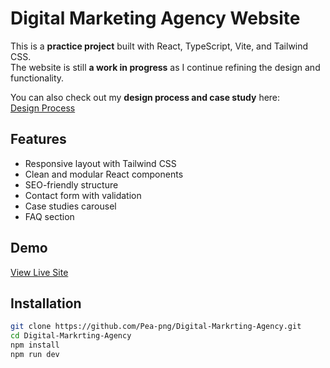 # Digital Marketing Agency Website

This is a **practice project** built with React, TypeScript, Vite, and Tailwind CSS.  
The website is still **a work in progress** as I continue refining the design and functionality.

You can also check out my **design process and case study** here:  
[Design Process](https://peakochsena.site/Digital/index.html)

## Features

- Responsive layout with Tailwind CSS  
- Clean and modular React components  
- SEO-friendly structure  
- Contact form with validation  
- Case studies carousel  
- FAQ section  

## Demo

[View Live Site](https://Pea-png.github.io/Digital-Markrting-Agency)

## Installation

```bash
git clone https://github.com/Pea-png/Digital-Markrting-Agency.git
cd Digital-Markrting-Agency
npm install
npm run dev

